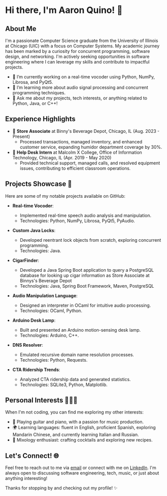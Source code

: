 # Hi there, I'm Aaron Quino! 👋

## About Me
I'm a passionate Computer Science graduate from the University of Illinois at Chicago (UIC) with a focus on Computer Systems. My academic journey has been marked by a curiosity for concurrent programming, software design, and networking. I'm actively seeking opportunities in software engineering where I can leverage my skills and contribute to impactful projects.

- 🔭 I’m currently working on a real-time vocoder using Python, NumPy, Librosa, and PyQt5.
- 🌱 I’m learning more about audio signal processing and concurrent programming techniques.
- 💬 Ask me about my projects, tech interests, or anything related to Python, Java, or C++!

## Experience Highlights
- 💼 **Store Associate** at Binny's Beverage Depot, Chicago, IL (Aug. 2023 - Present)
  - Processed transactions, managed inventory, and enhanced customer service, expanding humidor department coverage by 30%.
- 💼 **Help Desk Intern** at Malcolm X College, Office of Information Technology, Chicago, IL (Apr. 2019 - May 2020)
  - Provided technical support, managed calls, and resolved equipment issues, contributing to efficient classroom operations.

## Projects Showcase 🚀
Here are some of my notable projects available on GitHub:

- **Real-time Vocoder**:
  - Implemented real-time speech audio analysis and manipulation.
  - Technologies: Python, NumPy, Librosa, PyQt5, PyAudio.

- **Custom Java Locks**:
  - Developed reentrant lock objects from scratch, exploring concurrent programming.
  - Technologies: Java.
 
- **CigarFinder**:
  - Developed a Java Spring Boot application to query a PostgreSQL database for looking up cigar information as Store Associate at Binnys's Beverage Depot
  - Technologies: Java, Spring Boot Framework, Maven, PostgreSQL

- **Audio Manipulation Language**:
  - Designed an interpreter in OCaml for intuitive audio processing.
  - Technologies: OCaml, Python.

- **Arduino Desk Lamp**:
  - Built and presented an Arduino motion-sensing desk lamp.
  - Technologies: Arduino, C++.

- **DNS Resolver**:
  - Emulated recursive domain name resolution processes.
  - Technologies: Python, Requests.

- **CTA Ridership Trends**:
  - Analyzed CTA ridership data and generated statistics.
  - Technologies: SQLite3, Python, Matplotlib.

## Personal Interests 🎸🎹🍹
When I'm not coding, you can find me exploring my other interests:
- 🎸 Playing guitar and piano, with a passion for music production.
- 🌍 Learning languages: fluent in English, proficient Spanish, exploring Mandarin Chinese, and currently learning Italian and Russian.
- 🍹 Mixology enthusiast: crafting cocktails and exploring new recipes.

## Let's Connect! 🌐
Feel free to reach out to me via [email](mailto:amq391@gmail.com) or connect with me on [LinkedIn](https://linkedin.com/in/amq391). I'm always open to discussing software engineering, tech, music, or just about anything interesting!

Thanks for stopping by and checking out my profile! ✨

